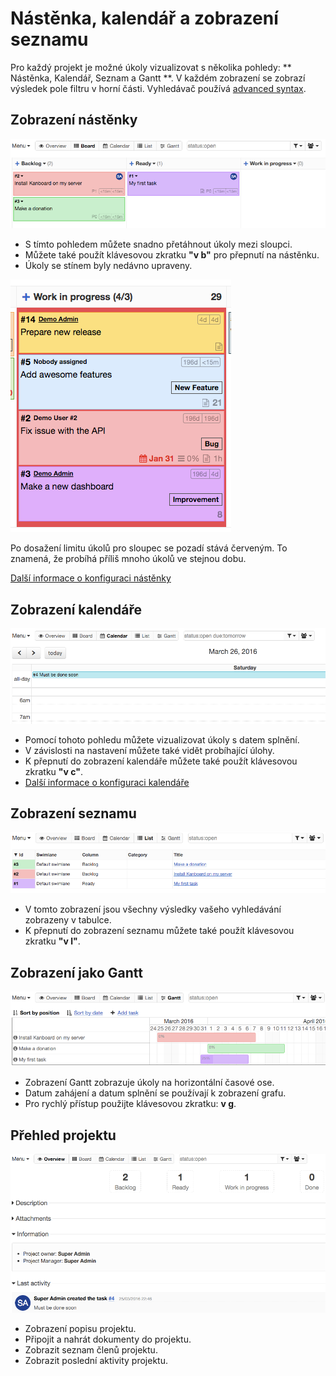 Nástěnka, kalendář a zobrazení seznamu
==============================

Pro každý projekt je možné úkoly vizualizovat s několika pohledy: ** Nástěnka, Kalendář, Seznam a Gantt **.
V každém zobrazení se zobrazí výsledek pole filtru v horní části.
Vyhledávač používá [advanced syntax](search.markdown).

Zobrazení nástěnky
-----------------

![Nástěnka](../screenshots/board-view.png)

- S tímto pohledem můžete snadno přetáhnout úkoly mezi sloupci.
- Můžete také použít klávesovou zkratku **"v b"** pro přepnutí na nástěnku.
- Úkoly se stínem byly nedávno upraveny.

![Omezení počtu úkolů na nástěnce](../screenshots/board-task-limit.png)

Po dosažení limitu úkolů pro sloupec se pozadí stává červeným. To znamená, že probíhá příliš mnoho úkolů ve stejnou dobu.

[Další informace o konfiguraci nástěnky](board-configuration.markdown)

Zobrazení kalendáře
--------------

![Zobrazení kalendáře](../screenshots/calendar-view.png)

- Pomocí tohoto pohledu můžete vizualizovat úkoly s datem splnění.
- V závislosti na nastavení můžete také vidět probíhající úlohy.
- K přepnutí do zobrazení kalendáře můžete také použít klávesovou zkratku **"v c"**.
- [Další informace o konfiguraci kalendáře](calendar-configuration.markdown)

Zobrazení seznamu
---------

![Zobrazení seznamu](../screenshots/list-view.png)

- V tomto zobrazení jsou všechny výsledky vašeho vyhledávání zobrazeny v tabulce.
- K přepnutí do zobrazení seznamu můžete také použít klávesovou zkratku **"v l"**.

Zobrazení jako Gantt
-----------------

![Zobrazení Gantt](../screenshots/gantt-view.png)

- Zobrazení Gantt zobrazuje úkoly na horizontální časové ose.
- Datum zahájení a datum splnění se používají k zobrazení grafu.
- Pro rychlý přístup použijte klávesovou zkratku: **v g**.

Přehled projektu
----------------

![Přehled projektu](../screenshots/project-view.png)

- Zobrazení popisu projektu.
- Připojit a nahrát dokumenty do projektu.
- Zobrazit seznam členů projektu.
- Zobrazit poslední aktivity projektu.